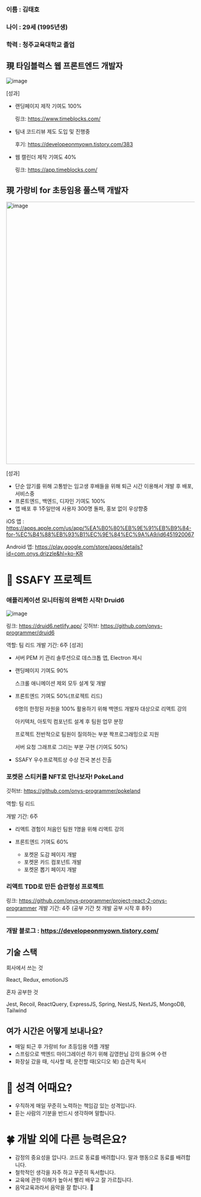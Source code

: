 ### 이름 : 김태호
### 나이 : 29세 (1995년생)
### 학력 : 청주교육대학교 졸업

## 現 타임블럭스 웹 프론트엔드 개발자
![image](https://github.com/onys-programmer/onys-programmer/assets/65271951/2bbc2251-2e4d-477b-8137-60ae9a8155cb)

[성과]
- 랜딩페이지 제작 기여도 100%
  
  링크: https://www.timeblocks.com/
  
- 팀내 코드리뷰 제도 도입 및 진행중
  
  후기: https://developeonmyown.tistory.com/383
  
- 웹 캘린더 제작 기여도 40%
  
  링크: https://app.timeblocks.com/
  

## 現 가랑비 for 초등임용 풀스택 개발자
<img width="700" alt="image" src="https://github.com/onys-programmer/onys-programmer/assets/65271951/8a533ce8-bd49-4556-a4d8-7d5a455ee413">


[성과]
- 단순 암기를 위해 고통받는 임고생 후배들을 위해 퇴근 시간 이용해서 개발 후 배포, 서비스중 
- 프론트엔드, 백엔드, 디자인 기여도 100%
- 앱 배포 후 1주일만에 사용자 300명 돌파, 홍보 없이 우상향중

iOS 앱 : https://apps.apple.com/us/app/%EA%B0%80%EB%9E%91%EB%B9%84-for-%EC%B4%88%EB%93%B1%EC%9E%84%EC%9A%A9/id6451920067

Android 앱: https://play.google.com/store/apps/details?id=com.onys.drizzle&hl=ko-KR


# 👀 SSAFY 프로젝트

### 애플리케이션 모니터링의 완벽한 시작! Druid6
![image](https://github.com/onys-programmer/onys-programmer/assets/65271951/e0c85b39-00b8-4cec-90ab-b3c16bd4f976)

링크: https://druid6.netlify.app/
깃허브: https://github.com/onys-programmer/druid6

역할: 팀 리드
개발 기간: 6주
[성과]
- 서버 PEM 키 관리 솔루션으로 데스크톱 앱, Electron 제시
- 랜딩페이지 기여도 90%

  스크롤 애니메이션 제외 모두 설계 및 개발

- 프론트엔드 기여도 50%(프로젝트 리드)

  6명의 한정된 자원을 100% 활용하기 위해 백엔드 개발자 대상으로 리액트 강의

  아키텍처, 아토믹 컴포넌트 설계 후 팀원 업무 분장

  프로젝트 전반적으로 팀원이 질의하는 부분 짝프로그래밍으로 지원

  서버 요청 그래프로 그리는 부분 구현 (기여도 50%)

- SSAFY 우수프로젝트상 수상 전국 본선 진출

### 포켓몬 스티커를 NFT로 만나보자! PokeLand

깃허브: https://github.com/onys-programmer/pokeland

역할: 팀 리드

개발 기간: 6주

- 리액트 경험이 처음인 팀원 1명을 위해 리액트 강의

- 프론트엔드 기여도 60%
  - 포켓몬 도감 페이지 개발
  - 포켓몬 카드 컴포넌트 개발
  - 포켓몬 뽑기 페이지 개발

### 리액트 TDD로 만든 습관형성 프로젝트
링크: https://github.com/onys-programmer/project-react-2-onys-programmer
개발 기간: 4주 (공부 기간 첫 개발 공부 시작 후 8주)

---
### 개발 블로그 : https://developeonmyown.tistory.com/

## 기술 스택
회사에서 쓰는 것

React, Redux, emotionJS

혼자 공부한 것

Jest, Recoil, ReactQuery, ExpressJS, Spring, NestJS, NextJS, MongoDB, Tailwind


## 여가 시간은 어떻게 보내나요?
- 매일 퇴근 후 가랑비 for 초등임용 어플 개발
- 스프링으로 백엔드 마이그레이션 하기 위해 김영한님 강의 들으며 수련
- 화장실 갔을 때, 식사할 때, 운전할 때(오디오 북) 습관적 독서


# 🌈 성격 어때요?
- 우직하게 매일 꾸준히 노력하는 책임감 있는 성격입니다.
- 듣는 사람의 기분을 반드시 생각하며 말합니다.


# 🍀 개발 외에 다른 능력은요?
- 감정의 중요성을 압니다. 코드로 동료를 배려합니다. 말과 행동으로 동료를 배려합니다.
- 철학적인 생각을 자주 하고 꾸준히 독서합니다.
- 교육에 관한 이해가 높아서 빨리 배우고 잘 가르칩니다.
- 음악교육과라서 음악을 잘 합니다. 🎸
